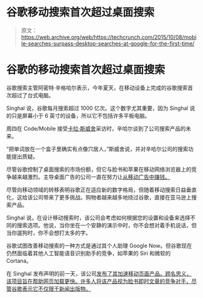 # 谷歌移动搜索首次超过桌面搜索

> 原文：<https://web.archive.org/web/https://techcrunch.com/2015/10/08/mobile-searches-surpass-desktop-searches-at-google-for-the-first-time/>

# 谷歌的移动搜索首次超过桌面搜索

谷歌搜索主管阿密特·辛格哈尔表示，今年夏天，在移动设备上完成的谷歌搜索首次超过了台式电脑。

Singhal 说，谷歌每月搜索超过 1000 亿次。这个数字尤其重要，因为 Singhal 说的只是屏幕小于 6 英寸的设备，所以它不包括许多平板电脑。

周四在 Code/Mobile 接受[卡拉·斯威舍](https://web.archive.org/web/20230316161011/https://twitter.com/karaswisher?ref_src=twsrc%5Egoogle%7Ctwcamp%5Eserp%7Ctwgr%5Eauthor)采访时，辛哈尔谈到了公司搜索产品的未来。

“把单词放在一个盒子里确实有点像穴居人，”斯威舍说，并对辛哈尔公司的搜索功能提出质疑。

尽管谷歌控制了桌面搜索的市场份额，但它与脸书和苹果在移动网络浏览器上的竞争越来越激烈。主导桌面广告的公司一直在努力让[从移动广告中赚钱。](https://web.archive.org/web/20230316161011/http://www.businessinsider.com/googles-most-important-business-has-a-huge-problem-2015-4)

尽管向移动领域的转移表明谷歌正在适应新的数字格局，但随着移动搜索日益垂直化，这给该公司带来了更多挑战。购物者越来越多地绕过谷歌，直接在亚马逊上搜索产品。

Singhal 说，在设计移动搜索时，该公司会考虑如何根据您的设置和设备来选择不同的搜索选项。他说，当你坐在一个安静的演示中时，你不会想对着手机说话，但当你遛狗时，你不会想打太多的字。

谷歌试图改善移动搜索的一种方式是通过其个人助理 Google Now。但谷歌现在仍然面临着其他人工智能语音识别助手的竞争，如苹果的 Siri 和微软的 Cortana。

在 Singhal 发布声明的前一天，该公司[发布了其加速移动页面产品。顾名思义，该项目旨在帮助网页加载更快。许多人将该产品视为脸书即时文章的竞争对手，尽管谷歌表示它不仅限于新闻出版物。](https://web.archive.org/web/20230316161011/https://techcrunch.com/2015/10/07/accelerated-mobile-pages/#.yhcf3z:g76l)